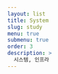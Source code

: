 ```yaml
---
layout: list
title: System 
slug: study 
menu: true
submenu: true
order: 3
description: >
  시스템, 인프라
---
```


